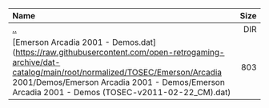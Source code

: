 |Name|Size|
|:---|---:|
|[..](../index.html)|DIR|
|[Emerson Arcadia 2001 - Demos.dat](https://raw.githubusercontent.com/open-retrogaming-archive/dat-catalog/main/root/normalized/TOSEC/Emerson/Arcadia 2001/Demos/Emerson Arcadia 2001 - Demos/Emerson Arcadia 2001 - Demos (TOSEC-v2011-02-22_CM).dat)|803|
